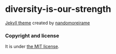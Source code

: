 # diversity-is-our-strength

[Jekyll theme](https://github.com/nandomoreirame/mug) created by [nandomoreirame](https://github.com/nandomoreirame)



### Copyright and license
It is under [the MIT license](/LICENSE).

